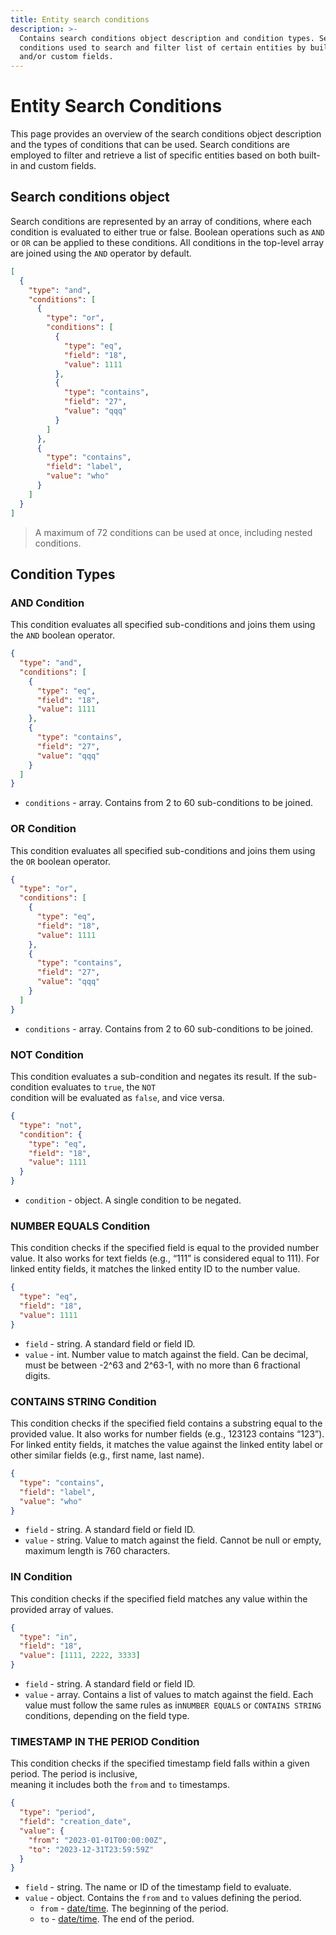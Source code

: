 ```yaml
---
title: Entity search conditions
description: >-
  Contains search conditions object description and condition types. Search
  conditions used to search and filter list of certain entities by built-in
  and/or custom fields.
---
```


# Entity Search Conditions

This page provides an overview of the search conditions object description and the types of conditions that can be used. Search conditions are employed to filter and retrieve a list of specific entities based on both built-in and custom fields.

## Search conditions object

Search conditions are represented by an array of conditions, where each condition is evaluated to either true or false. Boolean operations such as `AND` or `OR` can be applied to these conditions. All conditions in the top-level array are joined using the `AND` operator by default.

```json
[
  {
    "type": "and",
    "conditions": [
      {
        "type": "or",
        "conditions": [
          {
            "type": "eq",
            "field": "18",
            "value": 1111
          },
          {
            "type": "contains",
            "field": "27",
            "value": "qqq"
          }
        ]
      },
      {
        "type": "contains",
        "field": "label",
        "value": "who"
      }
    ]
  }
]
```

> A maximum of 72 conditions can be used at once, including nested conditions.

## Condition Types

### AND Condition

This condition evaluates all specified sub-conditions and joins them using the `AND` boolean operator.

```json
{
  "type": "and",
  "conditions": [
    {
      "type": "eq",
      "field": "18",
      "value": 1111
    },
    {
      "type": "contains",
      "field": "27",
      "value": "qqq"
    }
  ]
}
```

* `conditions` - array. Contains from 2 to 60 sub-conditions to be joined.

### OR Condition

This condition evaluates all specified sub-conditions and joins them using the `OR` boolean operator.

```json
{
  "type": "or",
  "conditions": [
    {
      "type": "eq",
      "field": "18",
      "value": 1111
    },
    {
      "type": "contains",
      "field": "27",
      "value": "qqq"
    }
  ]
}
```

* `conditions` - array. Contains from 2 to 60 sub-conditions to be joined.

### NOT Condition

This condition evaluates a sub-condition and negates its result. If the sub-condition evaluates to `true`, the `NOT`\
condition will be evaluated as `false`, and vice versa.

```json
{
  "type": "not",
  "condition": {
    "type": "eq",
    "field": "18",
    "value": 1111
  }
}
```

* `condition` - object. A single condition to be negated.

### NUMBER EQUALS Condition

This condition checks if the specified field is equal to the provided number value. It also works for text fields (e.g., “111” is considered equal to 111). For linked entity fields, it matches the linked entity ID to the number value.

```json
{
  "type": "eq",
  "field": "18",
  "value": 1111
}
```

* `field` - string. A standard field or field ID.
* `value` - int. Number value to match against the field. Can be decimal, must be between -2^63 and 2^63-1, with no more than 6 fractional digits.

### CONTAINS STRING Condition

This condition checks if the specified field contains a substring equal to the provided value. It also works for number fields (e.g., 123123 contains “123”). For linked entity fields, it matches the value against the linked entity label or other similar fields (e.g., first name, last name).

```json
{
  "type": "contains",
  "field": "label",
  "value": "who"
}
```

* `field` - string. A standard field or field ID.
* `value` - string. Value to match against the field. Cannot be null or empty, maximum length is 760 characters.

### IN Condition

This condition checks if the specified field matches any value within the provided array of values.

```json
{
  "type": "in",
  "field": "18",
  "value": [1111, 2222, 3333]
}
```

* `field` - string. A standard field or field ID.
* `value` - array. Contains a list of values to match against the field. Each value must follow the same rules as in`NUMBER EQUALS` or `CONTAINS STRING` conditions, depending on the field type.

### TIMESTAMP IN THE PERIOD Condition

This condition checks if the specified timestamp field falls within a given period. The period is inclusive,\
meaning it includes both the `from` and `to` timestamps.

```json
{
  "type": "period",
  "field": "creation_date",
  "value": {
    "from": "2023-01-01T00:00:00Z",
    "to": "2023-12-31T23:59:59Z"
  }
}
```

* `field` - string. The name or ID of the timestamp field to evaluate.
* `value` - object. Contains the `from` and `to` values defining the period.
  * `from` - [date/time](broken-reference). The beginning of the period.
  * `to` - [date/time](broken-reference). The end of the period.
